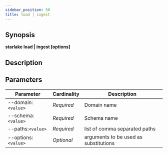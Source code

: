 ```yaml
---
sidebar_position: 50
title: load | ingest
---
```



## Synopsis

**starlake load | ingest [options]**

## Description


## Parameters

Parameter|Cardinality|Description
---|---|---
--domain:`<value>`|*Required*|Domain name
--schema:`<value>`|*Required*|Schema name
--paths:`<value>`|*Required*|list of comma separated paths
--options:`<value>`|*Optional*|arguments to be used as substitutions
